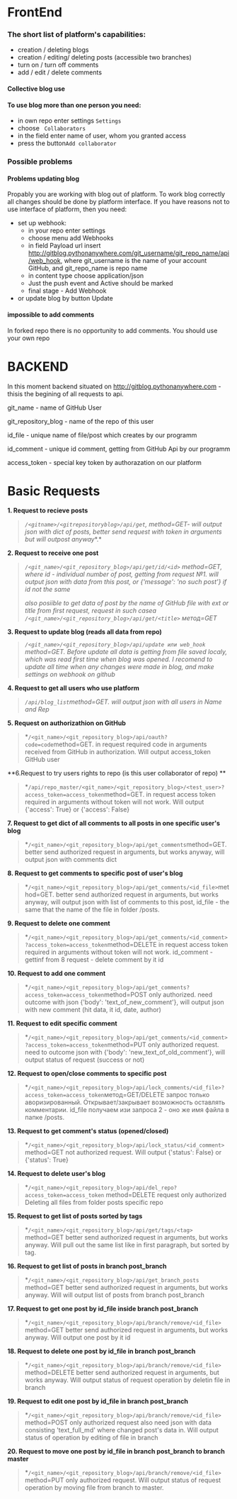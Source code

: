 # FrontEnd
### The short list of platform's capabilities:
* creation / deleting blogs
* creation / editing/ deleting posts (accessible two branches)
* turn on / turn off comments
* add / edit / delete comments

#### Collective blog use
#### To use blog more than one person you need:
* in own repo enter settings `Settings`
* choose ` Collaborators`
* in the field enter name of user, whom you granted access
* press the button`Add collaborator`

### Possible problems
#### Problems updating blog
Propably you are working with blog out of platform.
To work blog correctly all changes should be done by platform interface.
If you have reasons not to use interface of platform, then you need:
* set up webhook:
  * in your repo enter settings
  * choose menu add Webhooks
  * in field Payload url insert http://gitblog.pythonanywhere.com/git_username/git_repo_name/api/web_hook, where git_username  is the name of your account GitHub, and git_repo_name is repo name
  * in content type choose application/json
  * Just the push event and Active should be marked
  * final stage - Add Webhook
* or update blog by button Update

#### impossible to add comments
In forked repo there is no opportunity to add comments. 
You should use your own repo

# BACKEND
In this moment backend situated on http://gitblog.pythonanywhere.com - thisis the begining of all requests to api.

git_name - name of GitHub User

git_repository_blog - name of the repo of this user

id_file - unique name of file/post which creates by our programm 

id_comment - unique id comment, getting from GitHub Api by our programm

access_token - special key token by authorazation  on our platform

# Basic Requests
**1. Request to recieve posts**

> *`/<gitname>/<gitrepositoryblog>/api/get`, method=GET- will output json with dict of posts, better send request with token in arguments but will outpost anyway**.*

**2. Request to receive one post**

> *`/<git_name>/<git_repository_blog>/api/get/id/<id>` method=GET, where id - individual number of post, getting from request №1. will output json with data from this post, or {'message': 'no such post'} if id not the same*
> 
> *also posiible to get data of post by the name of GitHub file with ext or title from first request, request in such caseа `/<git_name>/<git_repository_blog>/api/get/<title>` метод=GET*

**3. Request to update blog (reads all data from repo)**

> *`/<git_name>/<git_repository_blog>/api/update или web_hook` method=GET. Before update all data is getting from file saved localy, which was read first time when blog was opened. I recomend to update all time when any changes were made in blog, and make settings on webhook on github*

**4. Request to get all users who use platform**

> *`/api/blog_list`method=GET. will output json with all users in Name and Rep*
 
**5. Request on authorizathion on GitHub**

> *`/<git_name>/<git_repository_blog>/api/oauth?code=code`method=GET. in request required code in arguments received from GitHub in authorization. Will output access_token GitHub user
 
**6.Request to try users rights to repo (is this user collaborator of repo) **
> *`/api/repo_master/<git_name>/<git_repository_blog>/<test_user>?access_token=access_token`method=GET. in request access token required in arguments without token will not work. Will output {'access': True} or {'access': False}
 
**7. Request to get dict of all comments to all posts in one specific user's blog**
> *`/<git_name>/<git_repository_blog>/api/get_comments`method=GET. better send authorized request in arguments, but works anyway, will output json with comments dict 
 
**8. Request to get comments to specific post of user's blog**
> *`/<git_name>/<git_repository_blog>/api/get_comments/<id_file>`method=GET. better send authorized request in arguments, but works anyway, will output json with list of comments to this post, id_file - the same that the name of the file in folder /posts.
 
**9. Request to delete one comment**
> *`/<git_name>/<git_repository_blog>/api/get_comments/<id_comment>?access_token=access_token`method=DELETE in request access token required in arguments without token will not work. id_comment - gettinf from 8 request - delete comment by it id

**10. Request to add one comment**
> *`/<git_name>/<git_repository_blog>/api/get_comments?access_token=access_token`method=POST only authorized.  need  outcome with  json  {'body': 'text_of_new_comment'}, will output json with new comment (hit data, it id, date, author)
 
**11. Request to edit specific comment**
> *`/<git_name>/<git_repository_blog>/api/get_comments/<id_comment>?access_token=access_token`method=PUT only authorized request. need to outcome json with {'body': 'new_text_of_old_comment'}, will output status of request (success or not)
 
**12. Request to open/close comments to specific post**
> *`/<git_name>/<git_repository_blog>/api/lock_comments/<id_file>?access_token=access_token`метод=GET/DELETE запрос только аворизированный. Открывает/закрывает возможность оставлять комментарии. id_file получаем изи запроса 2 - оно же имя файла в папке /posts.
 
 **13. Request to get comment's status (opened/closed)**
> *`/<git_name>/<git_repository_blog>/api/lock_status/<id_comment>` method=GET not authorized request. Will output {'status': False} or {'status':  True}
 
 **14. Request to delete user's blog**
> *`/<git_name>/<git_repository_blog>/api/del_repo?access_token=access_token` method=DELETE request only authorized  Deleting all files from folder posts specific repo
 
 **15. Request to get list of posts sorted by tags**
> *`/<git_name>/<git_repository_blog>/api/get/tags/<tag>` method=GET better send authorized request in arguments, but works anyway. Will pull out the same list like in first paragraph, but sorted by tag.
 
 **16. Request to get list of posts in branch post_branch**
> *`/<git_name>/<git_repository_blog>/api/get_branch_posts` method=GET  better send authorized request in arguments, but works anyway. Will will output list of posts from branch post_branch
 
 **17. Request to get one post by id_file inside branch post_branch**
> *`/<git_name>/<git_repository_blog>/api/branch/remove/<id_file>` method=GET better send authorized request in arguments, but works anyway.  Will output one post by it id
 
 **18. Request to delete one post by id_file in branch post_branch**
> *`/<git_name>/<git_repository_blog>/api/branch/remove/<id_file>` method=DELETE better send authorized request in arguments, but works anyway.  Will output status of request operation by deletin file in branch 
 
 **19. Request to edit one post by id_file in branch post_branch**
> *`/<git_name>/<git_repository_blog>/api/branch/remove/<id_file>` method=POST only authorized request also need  json with data consisting 'text_full_md' where changed post's data in. Will output status of operation by editing of file in branch 
 
 **20. Request to move one post by id_file in branch post_branch to branch master**
> *`/<git_name>/<git_repository_blog>/api/branch/remove/<id_file>` method=PUT only authorized request.  Will output status of request operation by moving file from branch to master.
